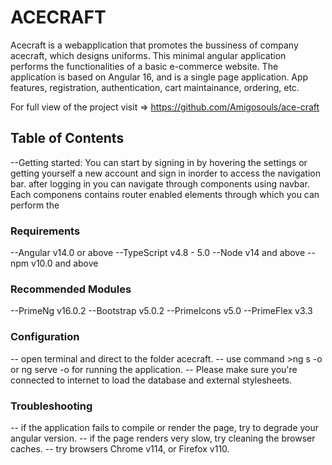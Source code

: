 # ACECRAFT

Acecraft is a webapplication that promotes the bussiness of company acecraft, which 
designs uniforms. This minimal angular application performs the functionalities of a basic e-commerce website.
The application is based on Angular 16, and is a single page application. App features,
registration, authentication, cart maintainance, ordering, etc.

For full view of the project visit => https://github.com/Amigosouls/ace-craft

## Table of Contents
--Getting started: You can start by signing in by hovering the settings or getting yourself a 
new account and sign in inorder to access the navigation bar. after logging in you can navigate
through components using navbar. Each componens contains router enabled elements through which
you can perform the 



### Requirements

--Angular v14.0 or above
--TypeScript v4.8 - 5.0
--Node v14 and above
--npm v10.0 and above

### Recommended Modules
--PrimeNg v16.0.2
--Bootstrap v5.0.2
--PrimeIcons v5.0
--PrimeFlex v3.3

### Configuration
-- open terminal and direct to the folder acecraft.
-- use command >ng s -o or ng serve -o for running the application.
-- Please make sure you're connected to internet to load the database and external stylesheets.

### Troubleshooting
-- if the application fails to compile or render the page, try to degrade your angular version.
-- if the page renders very slow, try cleaning the browser caches.
-- try browsers Chrome v114, or Firefox v110.


